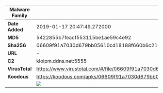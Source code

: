 | Malware Family | SandroRat                                                    |
| -------------- | ------------------------------------------------------------ |
| **Date Added** | 2019-01-17 20:47:49.272000                                                   |
| **MD5**        | 5422855b7feacf553115be1ae59c4e92                             |
| **Sha256**     | 06609f91a7030d679bb05610cd18188f660b6c214809d25280630f21ddce2205 |
| **URL**        | -                                                            |
| **C2**         | kloipm.ddns.net:5555 |
| **VirusTotal** | https://www.virustotal.com/#/file/06609f91a7030d679bb05610cd18188f660b6c214809d25280630f21ddce2205/detection |
| **Koodous**    | https://koodous.com/apks/06609f91a7030d679bb05610cd18188f660b6c214809d25280630f21ddce2205 |
|                | ![](../assets/06609f91a7030d679bb05610cd18188f660b6c214809d25280630f21ddce2205.png) |
